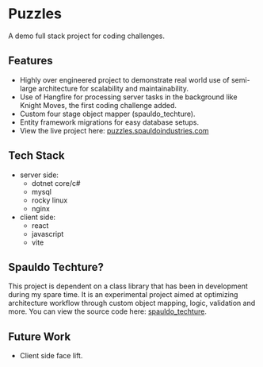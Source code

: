 # Puzzles

A demo full stack project for coding challenges.

## Features

-   Highly over engineered project to demonstrate real world use of semi-large architecture for scalability and maintainability.
-   Use of Hangfire for processing server tasks in the background like Knight Moves, the first coding challenge added.
-   Custom four stage object mapper (spauldo_techture).
-   Entity framework migrations for easy database setups.
-   View the live project here: [puzzles.spauldoindustries.com](https://puzzles.spauldoindustries.com)

## Tech Stack

-   server side:
    -   dotnet core/c#
    -   mysql
    -   rocky linux
    -   nginx
-   client side:
    -   react
    -   javascript
    -   vite

## Spauldo Techture?

This project is dependent on a class library that has been in development during my spare time.
It is an experimental project aimed at optimizing architecture workflow through custom object mapping, logic, validation and more.
You can view the source code here: [spauldo_techture](https://github.com/Spauldo-Industries/spauldo-tecture).

## Future Work

-   Client side face lift.
